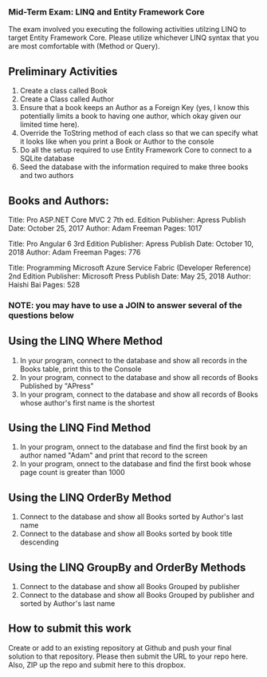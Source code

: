 ### Mid-Term Exam: LINQ and Entity Framework Core

The exam involved you executing the following activities utilzing LINQ to target Entity Framework Core. Please utilize whichever LINQ syntax that you are most comfortable with (Method or Query).

## Preliminary Activities
1) Create a class called Book
2) Create a Class called Author
3) Ensure that a book keeps an Author as a Foreign Key (yes, I know this potentially limits a book to having one author, which okay given our limited time here).
4) Override the ToString method of each class so that we can specify what it looks like when you print a Book or Author to the console
5) Do all the setup required to use Entity Framework Core to connect to a SQLite database
6) Seed the database with the information required to make three books and two authors

## Books and Authors: 

Title: Pro ASP.NET Core MVC 2 7th ed. Edition
Publisher: Apress
Publish Date: October 25, 2017
Author: Adam Freeman
Pages: 1017 

Title: Pro Angular 6 3rd Edition
Publisher: Apress
Publish Date: October 10, 2018
Author: Adam Freeman 
Pages: 776 

Title: Programming Microsoft Azure Service Fabric (Developer Reference) 2nd Edition
Publisher: Microsoft Press
Publish Date: May 25, 2018
Author: Haishi Bai
Pages: 528

### NOTE: you may have to use a JOIN to answer several of the questions below 

## Using the LINQ Where Method
1) In your program, connect to the database and show all records in the Books table, print this to the Console
2) In your program, connect to the database and show all records of Books Published by "APress"
3) In your program, connect to the database and show all records of Books whose author's first name is the shortest 

## Using the LINQ Find Method
1) In your program, onnect to the database and find the first book by an author named "Adam" and print that record to the screen
2) In your program, onnect to the database and find the first book whose page count is greater than 1000

## Using the LINQ OrderBy Method
1) Connect to the database and show all Books sorted by Author's last name
2) Connect to the database and show all Books sorted by book title descending

## Using the LINQ GroupBy and OrderBy Methods
1) Connect to the database and show all Books Grouped by publisher
2) Connect to the database and show all Books Grouped by publisher and sorted by Author's last name

## How to submit this work
Create or add to an existing repository at Github and push your final solution to that repository.  Please then submit the URL to your repo here.
Also, ZIP up the repo and submit here to this dropbox.